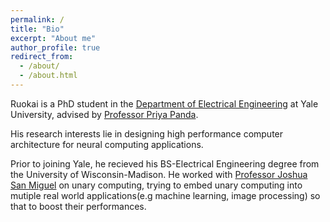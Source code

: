 ```yaml
---
permalink: /
title: "Bio"
excerpt: "About me"
author_profile: true
redirect_from: 
  - /about/
  - /about.html
---
```


Ruokai is a PhD student in the [Department of Electrical Engineering](https://seas.yale.edu/departments/electrical-engineering) at Yale University,
advised by [Professor Priya Panda](https://intelligentcomputinglab.yale.edu/principal-investigator).

His research interests lie in designing high performance computer architecture for neural computing applications.

Prior to joining Yale, he recieved his BS-Electrical Engineering degree from the University of Wisconsin-Madison. He worked with [Professor Joshua San Miguel](https://jsm.ece.wisc.edu/) on unary computing, trying to embed unary computing into mutiple real world applications(e.g machine learning, image processing) so that to boost their performances.

